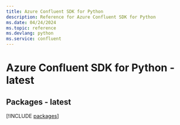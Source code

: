 ```yaml
---
title: Azure Confluent SDK for Python
description: Reference for Azure Confluent SDK for Python
ms.date: 04/24/2024
ms.topic: reference
ms.devlang: python
ms.service: confluent
---
```

# Azure Confluent SDK for Python - latest
## Packages - latest
[!INCLUDE [packages](confluent-index.md)]